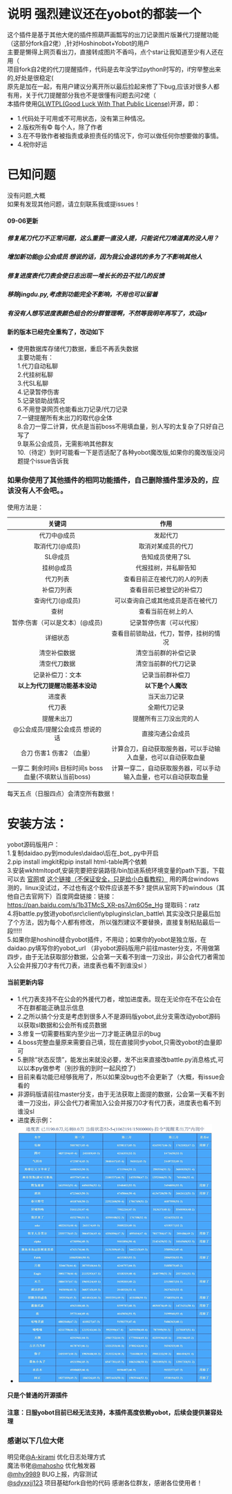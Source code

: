 # 说明  强烈建议还在yobot的都装一个
这个插件是基于其他大佬的插件照葫芦画瓢写的出刀记录图片版兼代刀提醒功能（这部分fork自2佬）,针对Hoshinobot+Yobot的用户  
主要是懒得上网页看出刀，直接转成图片不香吗，点个star让我知道至少有人还在用（    
项目fork自2佬的代刀提醒插件，代码是去年没学过python时写的，if穷举整出来的,好处是很稳定(        
原先是加在一起，有用户建议分离开所以最后捡起来修了下bug,应该对很多人都有用，关于代刀提醒部分我也不是很懂有问题去问2佬（   
本插件使用[GLWTPL(Good Luck With That Public License)](https://github.com/me-shaon/GLWTPL)开源，即： 
- 1.代码处于可用或不可用状态，没有第三种情况。  
- 2.版权所有© 每个人，除了作者  
- 3.在不导致作者被指责或承担责任的情况下，你可以做任何你想要做的事情。  
- 4.祝你好运  

# 已知问题  
没有问题,大概  
如果有发现其他问题，请立刻联系我或提issues！
#### 09-06更新
##### 修复尾刀代刀不正常问题，这么重要一直没人提，只能说代刀难道真的没人用？  
##### 增加新功能@公会成员 想说的话，因为我公会退坑的多为了不影响其他人  
##### 修复进度表代刀表会使日志出现一堆长长的丑不拉几的反馈    
##### 移除jingdu.py,考虑到功能完全不影响，不用也可以留着  
##### 有没有人想写进度表颜色组合的分群管理啊，不然等我明年再写了，欢迎pr 

####  新的版本已经完全重构了，改动如下  
- 使用数据库存储代刀数据，重启不再丢失数据  
主要功能有：  
1.代刀自动私聊    
2.代挂树私聊   
3.代SL私聊   
4.记录暂停伤害     
5.记录锁助战情况  
6.不用登录网页也能看出刀记录/代刀记录  
7.一键提醒所有未出刀的取代@全体  
8.合刀一穿二计算，优点是当前boss不用填血量，别人写的太复杂了只好自己写了  
9.联系公会成员，无需影响其他群友  
10.（待定）到时可能看一下是否适配了各种yobot魔改版,如果你的魔改版没问题提个issue告诉我   

### 如果你使用了其他插件的相同功能插件，自己删除插件里涉及的，应该没有人不会吧。。 

使用方法是：  

| 关键词     | 作用     |
| :-------------: | :-------------:|
|代刀中@成员  | 发起代刀         
|取消代刀(@成员) |取消对某成员的代刀 
|SL@成员|告知成员使用了SL
|挂树@成员|代报挂树，并私聊告知
|代刀列表|查看目前正在被代刀的人的列表
|补偿刀列表 |查看目前已被登记的补偿刀
|查询代刀(@成员)| 可以查询自己或其他成员是否在被代刀  
|查树|查看当前在树上的人
|暂停:伤害（可以是文本）(@成员)|记录暂停伤害（可以代报）
|详细状态|查看目前锁助战，代刀，暂停，挂树的情况
|清空补偿数据|清空当前群的补偿记录
|清空代刀数据|清空当前群的代刀记录
|记录补偿刀：文本|记录当前群补偿刀
|**以上为代刀提醒功能基本没动**|**以下是个人魔改**|
|进度表|当天出刀记录
|代刀表|全期代刀记录
|提醒未出刀|提醒所有三刀没出完的人
|@公会成员/提醒公会成员 想说的话 |直接沟通公会成员
|合刀 伤害1 伤害2 （血量）|计算合刀，自动获取服务器，可以手动输入血量，也可以自动获取血量
|一穿二 剩余时间s 目标时间s boss血量(不填默认当前boss) |计算一穿二，自动获取服务器，可以手动输入血量，也可以自动获取血量
每天五点（日服四点）会清空所有数据！

# 安装方法：  
yobot源码版用户：  
1.复制daidao.py到modules\daidao\后在_bot_.py中开启   
2.pip install imgkit和pip install html-table两个依赖  
3.安装wkhtmltopdf,安装完要把安装路径/bin加进系统环境变量的path下面，下载可以去 [官网](https://wkhtmltopdf.org/downloads.html)或 [这个链接（不保证安全，只是给小白看教程）](http://www.pc6.com/softview/SoftView_559241.html)  用的两台windows测的，linux没试过，不过也有这个软件应该差不多? 
提供从官网下的windous（其他自己去官网下）百度网盘链接：链接：https://pan.baidu.com/s/1b3TMcS_XR-ps7Jm6O5e_Hg 提取码：ratz    
4.将battle.py放进yobot\src\client\ybplugins\clan_battle\ 其实没改只是最后加了个方法，因为每个人都有修改，
所以强烈建议不要替换，直接复制粘贴最后一段!!!!!   
5.如果你是hoshino缝合yobot插件，不用动；如果你的yobot是独立版，在daidao.py填写你的yobot_url
（非yobot源码版用户前往master分支，不用做第四步，由于无法获取部分数据，公会第一天看不到谁一刀没出，非公会代刀者需加入公会并报刀0才有代刀表，进度表也看不到谁没sl ）  

#### 当前更新内容
 
- 1.代刀表支持不在公会的外援代刀者，增加进度表。现在无论你在不在公会在不在群都能正确显示信息  
- 2.之所以搞个分支是考虑到很多人不是源码版yobot,此分支需改动yobot源码以获取sl数据和公会所有成员数据  
- 3.修复一切需要档案内至少出一刀才能正确显示的bug
- 4.boss完整血量原来需要自己填，现在直接同步yobot,只需改yobot的血量即可
- 5.删除“状态反馈”，能发出来就没必要，发不出来直接改battle.py消息格式,可以以本py做参考（别抄我的到时一起风控了）  
- 目前来看功能已经够我用了，所以如果没bug也不会更新了（大概，有issue会看的
- 非源码版请前往master分支，由于无法获取上面提的数据，公会第一天看不到谁一刀没出，非公会代刀者需加入公会并报刀0才有代刀表，进度表也看不到谁没sl  
- 进度表示例：  
- <img src="https://github.com/othinus001/Daidao/blob/perfect/进度表举例.jpg" width="450" height="600"/><br/>  

**只是个普通的开源插件**

#### 注意：日服yobot目前已经无法支持，本插件高度依赖yobot，后续会提供兼容处理  

### 感谢以下几位大佬  
明见佬[@A-kirami](https://github.com/A-kirami) 优化日志处理方式  
魔法书佬[@mahosho](https://github.com/mahosho) 优化触发器  
[@mhy9989](https://github.com/mhy9989) BUG上报，内容测试  
[@sdyxxjj123](https://github.com/sdyxxjj123) 项目基础fork自他的代码
感谢各位群友，感谢各位使用者！  


